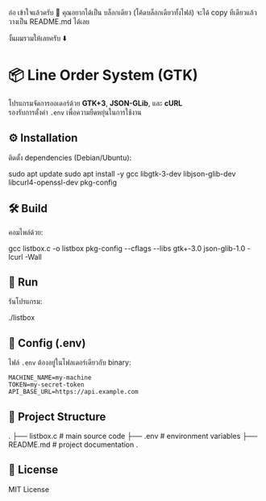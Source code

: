 อ๋อ เข้าใจแล้วครับ 🙏
คุณอยากได้เป็น บล็อกเดียว (โค้ดบล็อกเดียวทั้งไฟล์) จะได้ copy ทีเดียวแล้ววางเป็น README.md ได้เลย

งั้นผมรวมให้เลยครับ ⬇️

# 📦 Line Order System (GTK)

โปรแกรมจัดการออเดอร์ด้วย **GTK+3**, **JSON-GLib**, และ **cURL**  
รองรับการตั้งค่า `.env` เพื่อความยืดหยุ่นในการใช้งาน

## ⚙️ Installation
ติดตั้ง dependencies (Debian/Ubuntu):


sudo apt update
sudo apt install -y gcc libgtk-3-dev libjson-glib-dev libcurl4-openssl-dev pkg-config


## 🛠️ Build
คอมไพล์ด้วย:


gcc listbox.c -o listbox pkg-config --cflags --libs gtk+-3.0 json-glib-1.0 -lcurl -Wall


## 🚀 Run
รันโปรแกรม:


./listbox


## 📝 Config (.env)
ไฟล์ `.env` ต้องอยู่ในโฟลเดอร์เดียวกับ binary:  

```env
MACHINE_NAME=my-machine
TOKEN=my-secret-token
API_BASE_URL=https://api.example.com
```

## 📂 Project Structure
.
├── listbox.c # main source code
├── .env # environment variables
├── README.md # project documentation
.

## 📄 License
MIT License
